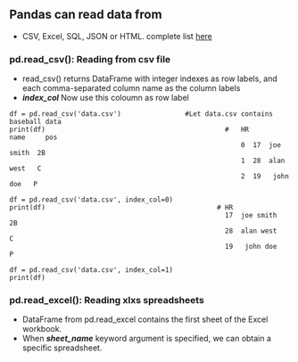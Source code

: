 ## Pandas can read data from
  - CSV, Excel, SQL, JSON or HTML. complete list [here](https://pandas.pydata.org/pandas-docs/stable/user_guide/io.html)
  
### pd.read_csv(): Reading from csv file
  - read_csv() returns DataFrame with integer indexes as row labels, and each comma-separated column name as the column labels
  - ***index_col*** Now use this coloumn as row label
```
df = pd.read_csv('data.csv')                #Let data.csv contains baseball data
print(df)                                             #   HR       name     pos
                                                          0  17  joe smith  2B
                                                          1  28  alan west   C
                                                          2  19   john doe   P

df = pd.read_csv('data.csv', index_col=0)
print(df)                                           # HR               
                                                      17  joe smith  2B
                                                      28  alan west   C
                                                      19   john doe   P

df = pd.read_csv('data.csv', index_col=1)
print(df)
```

### pd.read_excel(): Reading xlxs spreadsheets
  - DataFrame from pd.read_excel contains the first sheet of the Excel workbook.  
  - When ***sheet_name*** keyword argument is specified, we can obtain a specific spreadsheet.
